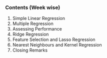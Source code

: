 ### Contents (Week wise)
1. Simple Linear Regression
2. Multiple Regression
3. Assessing Performance
4. Ridge Regression
5. Feature Selection and Lasso Regression
6. Nearest Neighbours and Kernel Regression
7. Closing Remarks
